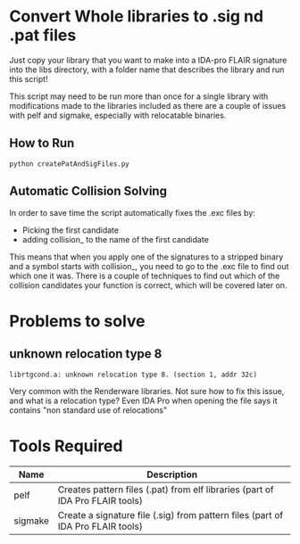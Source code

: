 # Convert Whole libraries to .sig nd .pat files
Just copy your library that you want to make into a IDA-pro FLAIR signature into the libs directory, with a folder name that describes the library and run this script!

This script may need to be run more than once for a single library with modifications made to the libraries included as there are a couple of issues with pelf and sigmake, especially with relocatable binaries.

## How to Run
```
python createPatAndSigFiles.py
```

## Automatic Collision Solving
In order to save time the script automatically fixes the .exc files by:
  * Picking the first candidate
  * adding collision_ to the name of the first candidate

This means that when you apply one of the signatures to a stripped binary and a symbol starts with collision_, you need to go to the .exc file to find out which one it was.
There is a couple of techniques to find out which of the collision candidates your function is correct, which will be covered later on.

# Problems to solve

## unknown relocation type 8
```
librtgcond.a: unknown relocation type 8. (section 1, addr 32c)
```
Very common with the Renderware libraries.
Not sure how to fix this issue, and what is a relocation type?
Even IDA Pro when opening the file says it contains "non standard use of relocations"

# Tools Required

Name | Description
--- | ---
pelf | Creates pattern files (.pat) from elf libraries (part of IDA Pro FLAIR tools)
sigmake | Create a signature file (.sig) from pattern files (part of IDA Pro FLAIR tools)